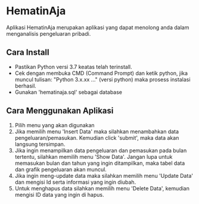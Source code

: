 # HematinAja

Aplikasi HematinAja merupakan aplikasi yang dapat menolong anda dalam menganalisis pengeluaran pribadi. 

## Cara Install

- Pastikan Python versi 3.7 keatas telah terinstall.
- Cek dengan membuka CMD (Command Prompt) dan ketik python, jika muncul tulisan: "Python 3.x.xx ..." (versi python) maka prosess instalasi berhasil.
- Gunakan 'hematinaja.sql' sebagai database

## Cara Menggunakan Aplikasi

1. Pilih menu yang akan digunakan
2. Jika memilih menu 'Insert Data' maka silahkan menambahkan data pengeluaran/pemasukan. Kemudian click 'submit', maka data akan langsung tersimpan.
3. Jika ingin menampilkan data pengeluaran dan pemasukan pada bulan tertentu, silahkan memilih menu 'Show Data'. Jangan lupa untuk memasukan bulan dan tahun yang ingin ditampilkan, maka tabel data dan grafik pengeluaran akan muncul.
4. Jika ingin meng-update data maka silahkan memilih menu 'Update Data' dan mengisi Id serta informasi yang ingin diubah.
5. Untuk menghapus data silahkan memilih menu 'Delete Data', kemudian mengisi ID data yang ingin di hapus.